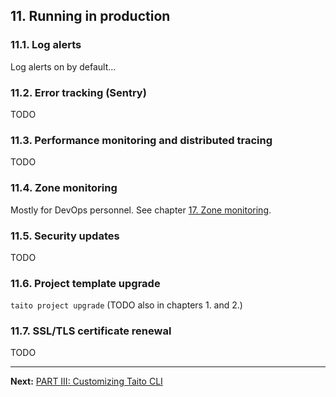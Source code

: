 ## 11. Running in production

### 11.1. Log alerts

Log alerts on by default...

### 11.2. Error tracking (Sentry)

TODO

### 11.3. Performance monitoring and distributed tracing

TODO

### 11.4. Zone monitoring

Mostly for DevOps personnel. See chapter [17. Zone monitoring](17-zone-monitoring.md).

### 11.5. Security updates

TODO

### 11.6. Project template upgrade

`taito project upgrade` (TODO also in chapters 1. and 2.)

### 11.7. SSL/TLS certificate renewal

TODO

---

**Next:** [PART III: Customizing Taito CLI](/tutorial/12-creating-a-custom-command)
